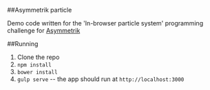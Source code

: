 ##Asymmetrik particle

Demo code written for the 'In-browser particle system' programming challenge for [Asymmetrik](http://asymmetrik.com/programming-challenges/)

##Running

1. Clone the repo
2. `npm install`
3. `bower install`
4. `gulp serve` -- the app should run at `http://localhost:3000`